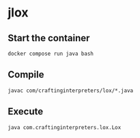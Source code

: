 # jlox

## Start the container

```
docker compose run java bash
```

## Compile

```
javac com/craftinginterpreters/lox/*.java
```

## Execute

```
java com.craftinginterpreters.lox.Lox
```

